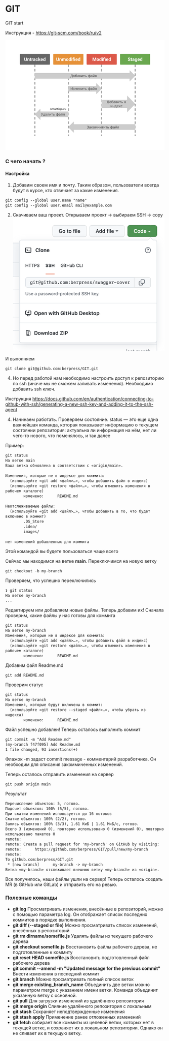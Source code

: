# GIT
GIT start

Инструкция - https://git-scm.com/book/ru/v2


![plot](./images/git_1.png)

### С чего начать ?
#### Настройка

1) Добавим своем имя и почту. Таким образом, пользователи всегда будут в курсе, кто отвечает за какие изменения.
```
git config --global user.name "name"
git config --global user.email mail@example.com
```

2) Скачиваем ваш проект. Открываем проект -> выбираем SSH -> copy
![plot](./images/git_clone.png)

И выполняем 

```
git clone git@github.com:berpress/GIT.git
```

4) Но перед работой нам необходимо настроить доступ к репозиторию по ssh (иначе мы не сможем заливать изменения).
Необходимо добавить ssh ключ. 

Инструкция https://docs.github.com/en/authentication/connecting-to-github-with-ssh/generating-a-new-ssh-key-and-adding-it-to-the-ssh-agent

4) Начинаем работать. Проверяем состояние. 
status — это еще одна важнейшая команда, которая показывает информацию о текущем состоянии репозитория: актуальна ли информация на нём, нет ли чего-то нового, что поменялось, и так далее

Пример:
```
git status
На ветке main
Ваша ветка обновлена в соответствии с «origin/main».

Изменения, которые не в индексе для коммита:
  (используйте «git add <файл>…», чтобы добавить файл в индекс)
  (используйте «git restore <файл>…», чтобы отменить изменения в рабочем каталоге)
        изменено:      README.md

Неотслеживаемые файлы:
  (используйте «git add <файл>…», чтобы добавить в то, что будет включено в коммит)
        .DS_Store
        .idea/
        images/

нет изменений добавленных для коммита

```
Этой командой вы будете пользоваться чаще всего 

Сейчас мы находимся на ветке **main**. Переключимся на новую ветку

```python
git checkout -b my-branch
```
Проверяем, что успешно переключились 
```
❯ git status
На ветке my-branch
...
```

Редактируем или добавляем новые файлы. Теперь добавим их! Сначала проверим, какие файлы у нас готовы для коммита
```
git status
На ветке my-branch
Изменения, которые не в индексе для коммита:
  (используйте «git add <файл>…», чтобы добавить файл в индекс)
  (используйте «git restore <файл>…», чтобы отменить изменения в рабочем каталоге)
        изменено:      README.md

```

Добавим файл Readme.md

```
git add README.md
```

Проверим статус

```
git status
На ветке my-branch
Изменения, которые будут включены в коммит:
  (используйте «git restore --staged <файл>…», чтобы убрать из индекса)
        изменено:      README.md

```

Файл успешно добавлен! Теперь осталось выполнить коммит 

```
git commit -m "Add Readme.md"
[my-branch f47f095] Add Readme.md
1 file changed, 93 insertions(+)
```
Флажок -m задаст commit message - комментарий разработчика. Он необходим для описания закоммиченных изменений.

Теперь осталось отправить изменения на сервер 

```
git push origin main
```

Результат 
```
Перечисление объектов: 5, готово.
Подсчет объектов: 100% (5/5), готово.
При сжатии изменений используется до 16 потоков
Сжатие объектов: 100% (2/2), готово.
Запись объектов: 100% (3/3), 1.61 КиБ | 1.61 МиБ/с, готово.
Всего 3 (изменений 0), повторно использовано 0 (изменений 0), повторно использовано пакетов 0
remote: 
remote: Create a pull request for 'my-branch' on GitHub by visiting:
remote:      https://github.com/berpress/GIT/pull/new/my-branch
remote: 
To github.com:berpress/GIT.git
 * [new branch]      my-branch -> my-branch
Ветка «my-branch» отслеживает внешнюю ветку «my-branch» из «origin».

```

Все получилось, наши файлы ушли на сервер! Теперь осталось создать MR (в GitHub или GitLab) и отправить его на ревью.

### Полезные команды

* **git log** Просматривать изменения, внесённые в репозиторий, можно с помощью параметра log. Он отображает список последних коммитов в порядке выполнения.
* **git diff (--staged or file)** Можно просматривать список изменений, внесённых в репозиторий
* **git rm dirname/somefile.js** Удалять файлы из текущего рабочего дерева
* **git checkout somefile.js** Восстановить файлы рабочего дерева, не подготовленные к коммиту
* **git reset HEAD somefile.js** Восстановить подготовленный файл рабочего дерева
* **git commit --amend -m "Updated message for the previous commit"** Внести изменения в последний коммит
* **git branch** Можно просматривать полный список веток
* **git merge existing_branch_name** Объединить две ветки можно параметром merge с указанием имени ветки. Команда объединит указанную ветку с основной.
* **git pull** Для загрузки изменений из удалённого репозитория
* **git merge origin** Слияние удалённого репозитория с локальным
* **git stash** Cохраняет неподтвержденные изменения 
* **git stash apply** Применение ранее отложенных изменений
* **git fetch** собирает все коммиты из целевой ветки, которых нет в текущей ветке, и сохраняет их в локальном репозитории. Однако он не сливает их в текущую ветку.


